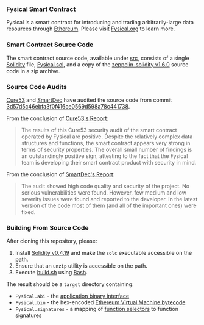 ### Fysical Smart Contract
Fysical is a smart contract for introducing and trading arbitrarily-large data resources through [Ethereum](https://www.ethereum.org/). Please visit [Fysical.org](https://fysical.org/) to learn more.

### Smart Contract Source Code
The smart contract source code, available under [src](./src), consists of a single [Solidity](https://solidity.readthedocs.io/en/develop/) file, [Fysical.sol](./src/Fysical.sol), and a copy of the [zeppelin-solidity v1.6.0](https://github.com/OpenZeppelin/zeppelin-solidity/releases/tag/v1.6.0) source code in a zip archive.

### Source Code Audits
[Cure53](https://cure53.de/) and [SmartDec](http://smartcontracts.smartdec.net/) have audited the source code from commit [3d57d5c46ebfa3f0f416ce0569d598a78c441738](https://github.com/Fysical/Fysical/commit/3d57d5c46ebfa3f0f416ce0569d598a78c441738).

From the conclusion of [Cure53's Report](./audits/Cure53/FYS-01-final-report.pdf):
> The results of this Cure53 security audit of the smart contract operated by Fysical are positive. Despite the relatively complex data structures and functions, the smart contract appears very strong in terms of security properties. The overall small number of findings is an outstandingly positive sign, attesting to the fact that the Fysical team is developing their smart contract product with security in mind.

From the conclusion of [SmartDec's Report](./audits/SmartDec/SmartDec%20Fysical%20Security%20Audit%20Final.pdf):
> The audit showed high code quality and security of the project. No serious vulnerabilities were found. However, few medium and low severity issues were found and reported to the developer. In the latest version of the code most of them (and all of the important ones) were fixed.

### Building From Source Code
After cloning this repository, please:
1. Install [Solidity v0.4.19](https://github.com/ethereum/solidity/releases/tag/v0.4.19) and make the `solc` executable accessible on the path.
2. Ensure that an `unzip` utility is accessible on the path.
3. Execute [build.sh](build.sh) using [Bash](https://en.wikipedia.org/wiki/Bash_(Unix_shell)).

The result should be a `target` directory containing:
* `Fysical.abi` - the [application binary interface](https://solidity.readthedocs.io/en/develop/abi-spec.html#application-binary-interface-specification)
* `Fysical.bin` - the hex-encoded [Ethereum Virtual Machine bytecode](https://github.com/ethereum/wiki/wiki/Ethereum-Development-Tutorial#state-machine)
* `Fysical.signatures` - a mapping of [function selectors](https://solidity.readthedocs.io/en/develop/abi-spec.html#function-selector) to function signatures

